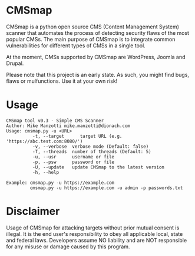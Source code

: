 CMSmap
======

CMSmap is a python open source CMS (Content Management System) scanner that automates the process 
of detecting security flaws of the most popular CMSs. The main purpose of CMSmap is to integrate common vulnerabilities 
for different types of CMSs in a single tool. 

At the moment, CMSs supported by CMSmap are WordPress, Joomla and Drupal.

Please note that this project is an early state. As such, you might find bugs, flaws or mulfunctions.
Use it at your own risk!

Usage
=====
	CMSmap tool v0.3 - Simple CMS Scanner
	Author: Mike Manzotti mike.manzotti@dionach.com
	Usage: cmsmap.py -u <URL>
	          -t, --target      target URL (e.g. 'https://abc.test.com:8080/')
	          -v, --verbose  verbose mode (Default: false)
	          -T, --threads  number of threads (Default: 5)
	          -u, --usr      username or file 
	          -p, --psw      password or file
	          -U, --update   update CMSmap to the latest version
	          -h, --help 
	          
	Example: cmsmap.py -u https://example.com
	         cmsmap.py -u https://example.com -u admin -p passwords.txt


Disclaimer
=====
Usage of CMSmap for attacking targets without prior mutual consent is illegal. 
It is the end user's responsibility to obey all applicable local, state and federal laws. 
Developers assume NO liability and are NOT responsible for any misuse or damage caused by this program.